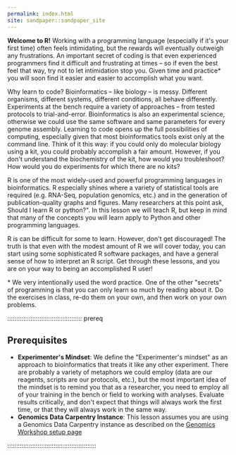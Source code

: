 ```yaml
---
permalink: index.html
site: sandpaper::sandpaper_site
---
```


**Welcome to R!** Working with a programming language (especially if it's your
first time) often feels intimidating, but the rewards will eventually outweigh any frustrations.
An important secret of coding is that even experienced programmers find it
difficult and frustrating at times – so if even the best feel that way, try not to let
intimidation stop you. Given time and practice\* you will soon find it easier
and easier to accomplish what you want.

Why learn to code? Bioinformatics – like biology – is messy. Different
organisms, different systems, different conditions, all behave differently.
Experiments at the bench require a variety of approaches – from tested protocols
to trial-and-error. Bioinformatics is also an experimental science, otherwise we
could use the same software and same parameters for every genome assembly.
Learning to code opens up the full possibilities of computing, especially given
that most bioinformatics tools exist only at the command line. Think of it this
way: if you could only do molecular biology using a kit, you could probably
accomplish a fair amount. However, if you don't understand the biochemistry of
the kit, how would you troubleshoot? How would you do experiments for which
there are no kits?

R is one of the most widely-used and powerful programming languages in
bioinformatics. R especially shines where a variety of statistical tools are
required (e.g. RNA-Seq, population genomics, etc.) and in the generation of
publication-quality graphs and figures. Many researchers at this point ask, 
Should I learn R or python?".  In this lesson we will teach R, but
keep in mind that many of the concepts you will learn
apply to Python and other programming languages.

R is can be difficult for some to learn.
However, don't get discouraged! The truth is that even with the modest
amount of R we will cover today, you can start using some sophisticated R
software packages, and have a general sense of how to interpret an R script.
Get through these lessons, and you are on your way to being an accomplished R
user!

\* We very intentionally used the word practice. One of the other "secrets" of
programming is that you can only learn so much by reading about it. Do the
exercises in class, re-do them on your own, and then work on your own problems.

::::::::::::::::::::::::::::::::::::::::::  prereq

## Prerequisites

- **Experimenter's Mindset**: We define the "Experimenter's mindset" as an
  approach to bioinformatics that treats it like any other experiment. There
  are probably a variety of metaphors we could employ (data are our
  reagents, scripts are our protocols, etc.), but the most important idea of
  the mindset is to remind you that as a researcher, you need to employ all
  of your training in the bench or field to working with analyses. Evaluate
  results critically, and don't expect that things will always work the first
  time, or that they will always work in the same way.
- **Genomics Data Carpentry Instance**: This lesson assumes you are using a
  Genomics Data Carpentry instance as described on the
  [Genomics Workshop setup page](https://www.datacarpentry.org/genomics-workshop/setup.html)
  

::::::::::::::::::::::::::::::::::::::::::::::::::


